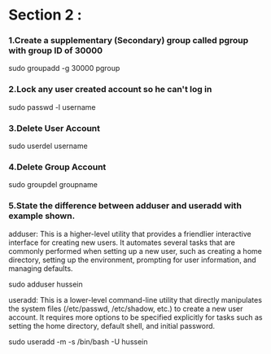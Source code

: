 # Section 2 :

### 1.Create a supplementary (Secondary) group called pgroup with group ID of 30000

sudo groupadd -g 30000 pgroup

### 2.Lock any user created account so he can't log in

sudo passwd -l username

### 3.Delete User Account

sudo userdel username

### 4.Delete Group Account

sudo groupdel groupname


### 5.State the difference between adduser and useradd with example shown.

adduser: This is a higher-level utility that provides a friendlier interactive interface for creating new users. It automates several tasks that are commonly performed when setting up a new user, such as creating a home directory, setting up the environment, prompting for user information, and managing defaults.

sudo adduser hussein

useradd: This is a lower-level command-line utility that directly manipulates the system files (/etc/passwd, /etc/shadow, etc.) to create a new user account. It requires more options to be specified explicitly for tasks such as setting the home directory, default shell, and initial password.

sudo useradd -m -s /bin/bash -U hussein




